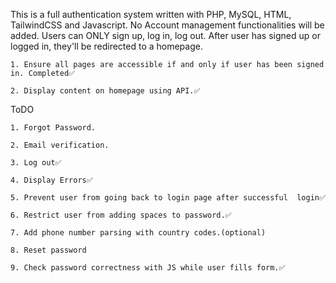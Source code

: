 This is a full authentication system written with PHP, MySQL, HTML, TailwindCSS and Javascript.
No Account management functionalities will be added.
Users can ONLY sign up, log in, log out.
After user has signed up or logged in, they'll be redirected to a homepage.
    

    1. Ensure all pages are accessible if and only if user has been signed in. Completed✅
    
    2. Display content on homepage using API.✅







ToDO




    1. Forgot Password.

    2. Email verification.

    3. Log out✅

    4. Display Errors✅

    5. Prevent user from going back to login page after successful  login✅

    6. Restrict user from adding spaces to password.✅

    7. Add phone number parsing with country codes.(optional)

    8. Reset password

    9. Check password correctness with JS while user fills form.✅